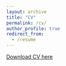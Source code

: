 ```yaml
---
layout: archive
title: "CV"
permalink: /cv/
author_profile: true
redirect_from:
  - /resume
---
```


[Download CV here](http://snigdha-sen.github.io/files/cv.pdf)
